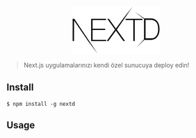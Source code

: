 <div align="center">
  <img width="200" src="images/nextd.png">
</div>

> Next.js uygulamalarınızı kendi özel sunucuya deploy edin!

## Install

```
$ npm install -g nextd
```

## Usage

``` SH
 
```

